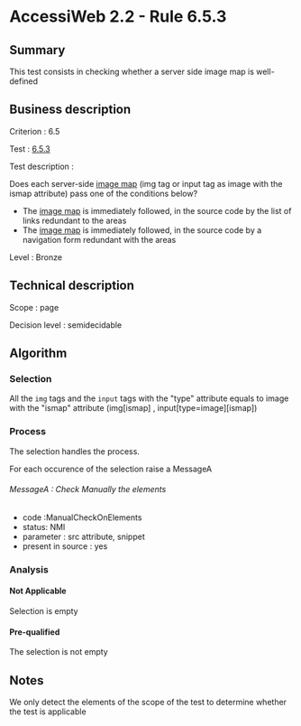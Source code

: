 # AccessiWeb 2.2 - Rule 6.5.3

## Summary

This test consists in checking whether a server side image map is
well-defined

## Business description

Criterion : 6.5

Test : [6.5.3](http://www.accessiweb.org/index.php/accessiweb-22-english-version.html#test-6-5-3)

Test description :

Does each server-side [image map](http://www.accessiweb.org/index.php/glossary-76.html#mImgReactive) (img tag or input tag as image with the ismap attribute) pass one of the conditions below?

-   The [image map](http://www.accessiweb.org/index.php/glossary-76.html#mImgReactive) is immediately followed, in the source code by the list of links redundant to the areas
-   The [image map](http://www.accessiweb.org/index.php/glossary-76.html#mImgReactive) is immediately followed, in the source code by a navigation form redundant with the areas

Level : Bronze

## Technical description

Scope : page

Decision level :
semidecidable

## Algorithm

### Selection

All the `img` tags and the `input` tags with the "type" attribute
equals to image with the "ismap" attribute (img[ismap] ,
input[type=image][ismap])

### Process

The selection handles the process.

For each occurence of the selection raise a MessageA

###### MessageA : Check Manually the elements

-   code :ManualCheckOnElements
-   status: NMI
-   parameter : src attribute, snippet
-   present in source : yes

### Analysis

#### Not Applicable

Selection is empty

#### Pre-qualified

The selection is not empty

## Notes

We only detect the elements of the scope of the test to determine
whether the test is applicable
